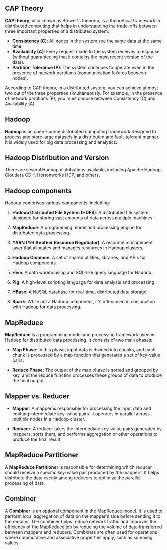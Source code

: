 ## CAP Theory

**CAP theory**, also known as Brewer's theorem, is a theoretical framework in distributed computing that helps in understanding the trade-offs between three important properties of a distributed system:

- **Consistency (C)**: All nodes in the system see the same data at the same time.
- **Availability (A)**: Every request made to the system receives a response (without guaranteeing that it contains the most recent version of the data).
- **Partition Tolerance (P)**: The system continues to operate even in the presence of network partitions (communication failures between nodes).

According to CAP theory, in a distributed system, you can achieve at most two out of the three properties simultaneously. For example, in the presence of network partitions (P), you must choose between Consistency (C) and Availability (A).

## Hadoop

**Hadoop** is an open-source distributed computing framework designed to process and store large datasets in a distributed and fault-tolerant manner. It is widely used for big data processing and analytics.

## Hadoop Distribution and Version
There are several Hadoop distributions available, including Apache Hadoop, Cloudera CDH, Hortonworks HDP, and others.
## Hadoop components

Hadoop comprises various components, including:

1. **Hadoop Distributed File System (HDFS)**: A distributed file system designed for storing vast amounts of data across multiple machines.

2. **MapReduce**: A programming model and processing engine for distributed data processing.

3. **YARN (Yet Another Resource Negotiator)**: A resource management layer that allocates and manages resources in Hadoop clusters.

4. **Hadoop Common**: A set of shared utilities, libraries, and APIs for Hadoop components.

5. **Hive**: A data warehousing and SQL-like query language for Hadoop.

6. **Pig**: A high-level scripting language for data analysis and processing.

7. **HBase**: A NoSQL database for real-time, distributed data storage.

8. **Spark**: While not a Hadoop component, it's often used in conjunction with Hadoop for data processing.

## MapReduce

**MapReduce** is a programming model and processing framework used in Hadoop for distributed data processing. It consists of two main phases:

- **Map Phase**: In this phase, input data is divided into chunks, and each chunk is processed by a map function that generates a set of key-value pairs.

- **Reduce Phase**: The output of the map phase is sorted and grouped by key, and the reduce function processes these groups of data to produce the final output.

## Mapper vs. Reducer

- **Mapper**: A mapper is responsible for processing the input data and emitting intermediate key-value pairs. It operates in parallel across multiple nodes in a Hadoop cluster.

- **Reducer**: A reducer takes the intermediate key-value pairs generated by mappers, sorts them, and performs aggregation or other operations to produce the final result.

## MapReduce Partitioner

A **MapReduce Partitioner** is responsible for determining which reducer should receive a specific key-value pair produced by the mappers. It helps distribute the data evenly among reducers to optimize the parallel processing of data.

## Combiner

A **Combiner** is an optional component in the MapReduce model. It is used to perform local aggregation of data on the mapper's side before sending it to the reducer. The combiner helps reduce network traffic and improves the efficiency of the MapReduce job by reducing the volume of data transferred between mappers and reducers. Combiners are often used for operations where commutative and associative properties apply, such as summing values.


